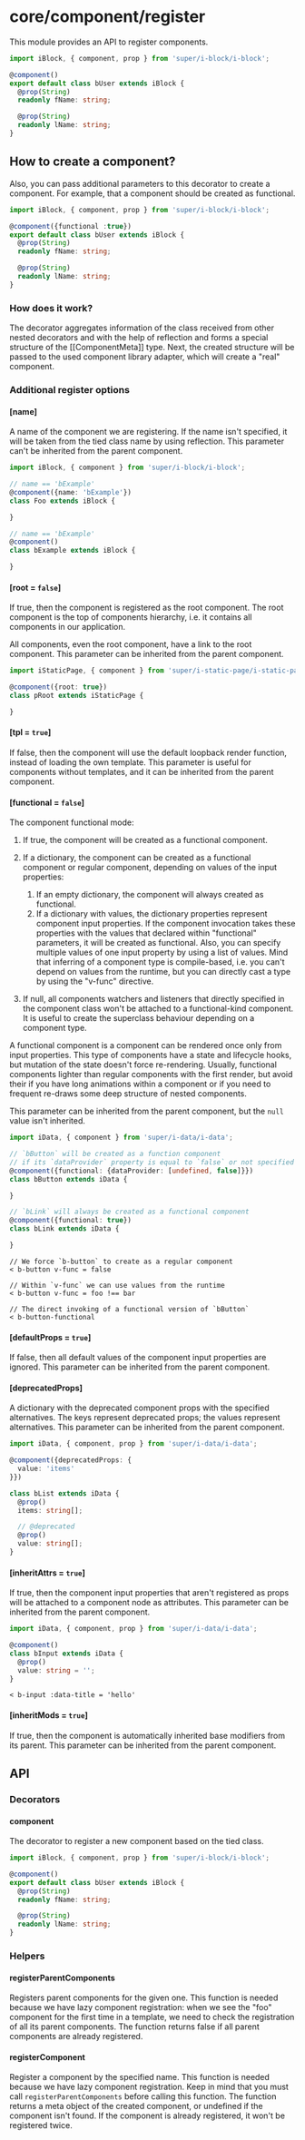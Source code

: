 # core/component/register

This module provides an API to register components.

```typescript
import iBlock, { component, prop } from 'super/i-block/i-block';

@component()
export default class bUser extends iBlock {
  @prop(String)
  readonly fName: string;

  @prop(String)
  readonly lName: string;
}
```

## How to create a component?

Also, you can pass additional parameters to this decorator to create a component.
For example, that a component should be created as functional.

```typescript
import iBlock, { component, prop } from 'super/i-block/i-block';

@component({functional :true})
export default class bUser extends iBlock {
  @prop(String)
  readonly fName: string;

  @prop(String)
  readonly lName: string;
}
```

### How does it work?

The decorator aggregates information of the class received from other nested decorators and
with the help of reflection and forms a special structure of the [[ComponentMeta]] type.
Next, the created structure will be passed to the used component library adapter, which will create a "real" component.

### Additional register options

#### [name]

A name of the component we are registering.
If the name isn't specified, it will be taken from the tied class name by using reflection.
This parameter can't be inherited from the parent component.

```typescript
import iBlock, { component } from 'super/i-block/i-block';

// name == 'bExample'
@component({name: 'bExample'})
class Foo extends iBlock {

}

// name == 'bExample'
@component()
class bExample extends iBlock {

}
```

#### [root = `false`]

If true, then the component is registered as the root component.
The root component is the top of components hierarchy, i.e. it contains all components in our application.

All components, even the root component, have a link to the root component.
This parameter can be inherited from the parent component.

```typescript
import iStaticPage, { component } from 'super/i-static-page/i-static-page';

@component({root: true})
class pRoot extends iStaticPage {

}
```

#### [tpl = `true`]

If false, then the component will use the default loopback render function, instead of loading the own template.
This parameter is useful for components without templates, and it can be inherited from the parent component.

#### [functional = `false`]

The component functional mode:

1. If true, the component will be created as a functional component.
2. If a dictionary, the component can be created as a functional component or regular component, depending on
   values of the input properties:

   1. If an empty dictionary, the component will always created as functional.
   2. If a dictionary with values, the dictionary properties represent component input properties.
      If the component invocation takes these properties with the values that
      declared within "functional" parameters, it will be created as functional.
      Also, you can specify multiple values of one input property by using a list of values.
      Mind that inferring of a component type is compile-based, i.e. you can't depend on values from the runtime,
      but you can directly cast a type by using the "v-func" directive.

3. If null, all components watchers and listeners that directly specified in the component class won't
   be attached to a functional-kind component. It is useful to create the superclass behaviour depending
   on a component type.

A functional component is a component can be rendered once only from input properties.
This type of components have a state and lifecycle hooks, but mutation of the state doesn't force re-rendering.
Usually, functional components lighter than regular components with the first render,
but avoid their if you have long animations within a component or if you need to frequent re-draws some deep
structure of nested components.

This parameter can be inherited from the parent component, but the `null` value isn't inherited.

```typescript
import iData, { component } from 'super/i-data/i-data';

// `bButton` will be created as a function component
// if its `dataProvider` property is equal to `false` or not specified
@component({functional: {dataProvider: [undefined, false]}})
class bButton extends iData {

}

// `bLink` will always be created as a functional component
@component({functional: true})
class bLink extends iData {

}
```

```
// We force `b-button` to create as a regular component
< b-button v-func = false

// Within `v-func` we can use values from the runtime
< b-button v-func = foo !== bar

// The direct invoking of a functional version of `bButton`
< b-button-functional
```

#### [defaultProps = `true`]

If false, then all default values of the component input properties are ignored.
This parameter can be inherited from the parent component.

#### [deprecatedProps]

A dictionary with the deprecated component props with the specified alternatives.
The keys represent deprecated props; the values represent alternatives.
This parameter can be inherited from the parent component.

```typescript
import iData, { component, prop } from 'super/i-data/i-data';

@component({deprecatedProps: {
  value: 'items'
}})

class bList extends iData {
  @prop()
  items: string[];

  // @deprecated
  @prop()
  value: string[];
}
```

#### [inheritAttrs = `true`]

If true, then the component input properties that aren't registered as props
will be attached to a component node as attributes.
This parameter can be inherited from the parent component.

```typescript
import iData, { component, prop } from 'super/i-data/i-data';

@component()
class bInput extends iData {
  @prop()
  value: string = '';
}
```

```
< b-input :data-title = 'hello'
```

#### [inheritMods = `true`]

If true, then the component is automatically inherited base modifiers from its parent.
This parameter can be inherited from the parent component.

## API

### Decorators

#### component

The decorator to register a new component based on the tied class.

```typescript
import iBlock, { component, prop } from 'super/i-block/i-block';

@component()
export default class bUser extends iBlock {
  @prop(String)
  readonly fName: string;

  @prop(String)
  readonly lName: string;
}
```

### Helpers

#### registerParentComponents

Registers parent components for the given one.
This function is needed because we have lazy component registration: when we see the "foo" component for
the first time in a template, we need to check the registration of all its parent components.
The function returns false if all parent components are already registered.

#### registerComponent

Register a component by the specified name.
This function is needed because we have lazy component registration.
Keep in mind that you must call `registerParentComponents` before calling this function.
The function returns a meta object of the created component, or undefined if the component isn't found.
If the component is already registered, it won't be registered twice.
